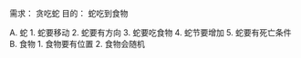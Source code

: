 需求： 贪吃蛇
目的： 蛇吃到食物

  A. 蛇
    1. 蛇要移动
    2. 蛇要有方向
    3. 蛇要吃食物
    4. 蛇节要增加
    5. 蛇要有死亡条件
  B. 食物
    1. 食物要有位置
    2. 食物会随机